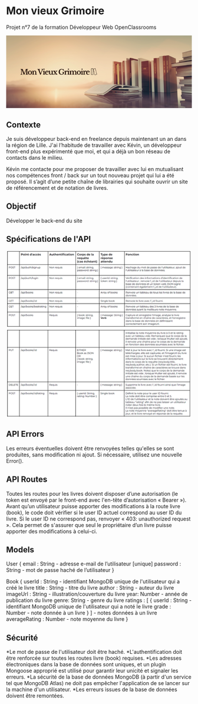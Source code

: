# Mon vieux Grimoire
Projet n°7 de la formation Développeur Web OpenClassrooms

![alt text](/imagesreadme/16654934257102_DW-P7-Back-end_company-banner.png)

## Contexte

Je suis développeur back-end en freelance depuis maintenant un an dans la région de Lille. J'ai l’habitude de travailler avec Kévin, un développeur front-end plus expérimenté que moi, et qui a déjà un bon réseau de contacts dans le milieu.

Kévin me contacte pour me proposer de travailler avec lui en mutualisant nos compétences front / back sur un tout nouveau projet qui lui a été proposé. Il s’agit d’une petite chaîne de librairies qui souhaite ouvrir un site de référencement et de notation de livres.

## Objectif

Développer le back-end du site

## Spécifications de l'API

![alt text](/imagesreadme/spec1.png)
![alt text](/imagesreadme/spec2.png)

## API Errors

Les erreurs éventuelles doivent être renvoyées telles qu'elles se sont produites, sans modification ni ajout. Si nécessaire, utilisez une nouvelle Error().

## API Routes

Toutes les routes pour les livres doivent disposer d’une autorisation (le token est envoyé par le front-end avec l'en-tête d’autorisation « Bearer »). Avant qu’un utilisateur puisse apporter des modifications à la route livre (book), le code doit vérifier si le user ID actuel correspond au user ID du livre. Si le user ID ne correspond pas, renvoyer « 403: unauthorized request ». Cela permet de s'assurer que seul le propriétaire d’un livre puisse apporter des modifications à celui-ci.

## Models

User {
email : String - adresse e-mail de l’utilisateur [unique]
password : String - mot de passe haché de l’utilisateur
}

Book {
userId : String - identifiant MongoDB unique de l'utilisateur qui a créé le livre
title : String - titre du livre
author : String - auteur du livre
imageUrl : String - illustration/couverture du livre
year: Number - année de publication du livre
genre: String - genre du livre
ratings : [
{
userId : String - identifiant MongoDB unique de l'utilisateur qui a noté le livre
grade : Number - note donnée à un livre
}
] - notes données à un livre
averageRating : Number - note moyenne du livre
}


## Sécurité

*Le mot de passe de l'utilisateur doit être haché.
*L'authentification doit être renforcée sur toutes les routes livre (book) requises.
*Les adresses électroniques dans la base de données sont uniques, et un plugin Mongoose approprié est utilisé pour garantir leur unicité et signaler les erreurs.
*La sécurité de la base de données MongoDB (à partir d'un service tel que MongoDB Atlas) ne doit pas empêcher l'application de se lancer sur la machine d'un utilisateur.
*Les erreurs issues de la base de données doivent être remontées.

